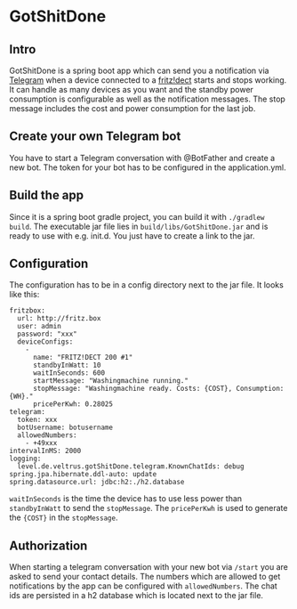 # GotShitDone

## Intro

GotShitDone is a spring boot app which can send you a 
notification via [Telegram](https://telegram.org/) when a device connected to a
[fritz!dect](https://avm.de/produkte/fritzdect/fritzdect-200) starts and stops
working. It can handle as many devices as you want and the standby power consumption is
configurable as well as the notification messages. The stop message includes the cost and 
power consumption for the last job.

## Create your own Telegram bot

You have to start a Telegram conversation with @BotFather and create a new bot.
The token for your bot has to be configured in the application.yml.

## Build the app

Since it is a spring boot gradle project, you can build it with `./gradlew build`.
The executable jar file lies in `build/libs/GotShitDone.jar` and is ready to use with e.g. init.d.
You just have to create a link to the jar.

## Configuration

The configuration has to be in a config directory next to the jar file. It looks like this:

    fritzbox:
      url: http://fritz.box
      user: admin
      password: "xxx"
      deviceConfigs:
        -
          name: "FRITZ!DECT 200 #1"
          standbyInWatt: 10
          waitInSeconds: 600
          startMessage: "Washingmachine running."
          stopMessage: "Washingmachine ready. Costs: {COST}, Consumption: {WH}."
          pricePerKwh: 0.28025
    telegram:
      token: xxx
      botUsername: botusername
      allowedNumbers:
        - +49xxx
    intervalInMS: 2000
    logging:
      level.de.veltrus.gotShitDone.telegram.KnownChatIds: debug
    spring.jpa.hibernate.ddl-auto: update
    spring.datasource.url: jdbc:h2:./h2.database
    
`waitInSeconds` is the time the device has to use less power than `standbyInWatt` to 
send the `stopMessage`. The `pricePerKwh` is used to generate the `{COST}` in the `stopMessage`.

## Authorization

When starting a telegram conversation with your new bot via `/start` you are asked to send your
contact details. The numbers which are allowed to get notifications by the app can be
configured with `allowedNumbers`. The chat ids are persisted in a h2 database which is located next
to the jar file.